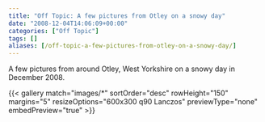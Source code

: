 ```yaml
---
title: "Off Topic: A few pictures from Otley on a snowy day"
date: "2008-12-04T14:06:09+00:00"
categories: ["Off Topic"]
tags: []
aliases: [/off-topic-a-few-pictures-from-otley-on-a-snowy-day/]
---
```


A few pictures from around Otley, West Yorkshire on a snowy day in December 2008.

<!--more-->

{{< gallery match="images/*"
            sortOrder="desc"
            rowHeight="150"
            margins="5"
            resizeOptions="600x300 q90 Lanczos"
            previewType="none"
            embedPreview="true" >}}
